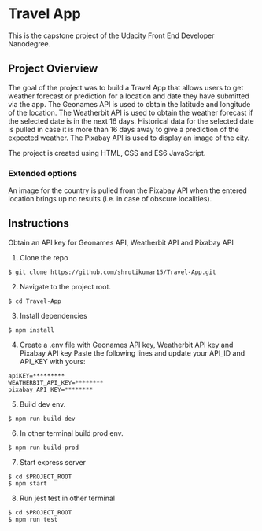 # Travel App
This is the capstone project of the Udacity Front End Developer Nanodegree.


## Project Ovierview
The goal of the project was to build a Travel App that allows users to get weather forecast or prediction for a location and date they have submitted via the app. 
The Geonames API is used to obtain the latitude and longitude of the location.
The Weatherbit API is used to obtain the weather forecast if the selected date is in the next 16 days. Historical data for the selected date is pulled in case it is more than 16 days away to give a prediction of the expected weather.
The Pixabay API is used to display an image of the city. 

The project is created using HTML, CSS and ES6 JavaScript.

### Extended options
An image for the country is pulled from the Pixabay API when the entered location brings up no results (i.e. in case of obscure localities).



## Instructions
Obtain an API key for Geonames API, Weatherbit API and Pixabay API
1. Clone the repo

```
$ git clone https://github.com/shrutikumar15/Travel-App.git
```

2. Navigate to the project root.
```
$ cd Travel-App
```

3. Install dependencies
```
$ npm install
```

4. Create a .env file with Geonames API key, Weatherbit API key and Pixabay API key
Paste the following lines and update your API_ID and API_KEY with yours:
```
apiKEY=*********
WEATHERBIT_API_KEY=********
pixabay_API_KEY=********
```

5. Build dev env.
```
$ npm run build-dev
```

6. In other terminal build prod env.
```
$ npm run build-prod
```

7. Start express server
```
$ cd $PROJECT_ROOT
$ npm start
```

8. Run jest test in other terminal
```
$ cd $PROJECT_ROOT
$ npm run test
```
